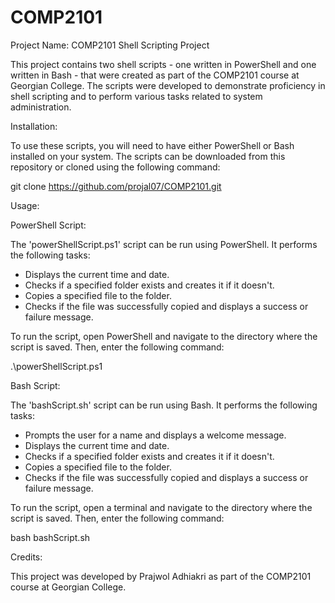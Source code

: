 # COMP2101

Project Name: COMP2101 Shell Scripting Project

This project contains two shell scripts - one written in PowerShell and one written in Bash - that were created as part of the COMP2101 course at Georgian College. The scripts were developed to demonstrate proficiency in shell scripting and to perform various tasks related to system administration.

Installation:

To use these scripts, you will need to have either PowerShell or Bash installed on your system. The scripts can be downloaded from this repository or cloned using the following command:

git clone https://github.com/projal07/COMP2101.git

Usage:

PowerShell Script:

The 'powerShellScript.ps1' script can be run using PowerShell. It performs the following tasks:

- Displays the current time and date.
- Checks if a specified folder exists and creates it if it doesn't.
- Copies a specified file to the folder.
- Checks if the file was successfully copied and displays a success or failure message.

To run the script, open PowerShell and navigate to the directory where the script is saved. Then, enter the following command:

.\powerShellScript.ps1

Bash Script:

The 'bashScript.sh' script can be run using Bash. It performs the following tasks:

- Prompts the user for a name and displays a welcome message.
- Displays the current time and date.
- Checks if a specified folder exists and creates it if it doesn't.
- Copies a specified file to the folder.
- Checks if the file was successfully copied and displays a success or failure message.

To run the script, open a terminal and navigate to the directory where the script is saved. Then, enter the following command:

bash bashScript.sh

Credits:

This project was developed by Prajwol Adhiakri as part of the COMP2101 course at Georgian College.


